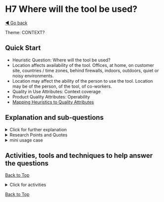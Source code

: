 <a name="TopofPage"></a>
# H7 Where will the tool be used?
[◄ Go back](README.md)

Theme: CONTEXT?

## Quick Start

- Heuristic Question: Where will the tool be used?
- Location affects availability of the tool. Offices, at home, on customer site, countries / time zones, behind firewalls, indoors, outdoors, quiet or noisy environments.
- Location may affect the ability of the person to use the tool. Location may be of the person, of the tool, of co-workers.
- Quality in Use Attributes: Context coverage
- Product Quality Attributes: Operability
- [Mapping Heuristics to Quality Attributes](Qualityattributesv2.md)

  
## Explanation and sub-questions

<details close><summary>Click for further explanation</summary> 
    
Think about: Individuals and teams may be working in different offices, at home, on customer sites, in different countries, in different time zones, behind firewalls, indoors or outdoors, in quiet or noisy environments.

Key questions to ask yourself:
- Geography:
    - Are teams working across different physical locations?
    - Have you considered country/cultural differences e.g. character sets, currencies, use of color and symbols, translations?
    - Have you considered writing/reading direction (left to right, right to left, top to bottom)?
    - Where else might the teams be who use the tool?
- Technical environment:
    - Will the tool work with intermittent or no connectivity (e.g. if used on transport)?
    - What infrastructure / technical environment are different people working on?
    - Is the tool findable?
    - Is it findable in the place people want to use it?
    - Where else might the tool need to be accessed from?
- Physical environment:
    - Is it usable in different physical environments (light and noise levels may affect usability)?
    - Are there interruptions inherent in the environment where the tool will be used - perhaps because people are in their workplace rather than a test lab?
    - Where else might the tool be used?


</details>

<details close><summary>Research Points and Quotes</summary>

We found that people were mandated to use tools that were not available to them because of their location. For example, tool behind a firewall, on different infrastructure, or even access given by job title rather than by need to access the tool. We also found that tools might be available, but not be findable by those who could benefit from them. Simple questions help you gain insights.

"Stuck in limbo..."

</details>

<details close>
<summary>mini usage case</summary>
An example of simple questions to gain insights, in one small study we asked 12 people working together on a project to rate their mobile and internet connectivity, and to list what devices and operating system platforms they would prefer to use.

![Piechart shows about one third of the team had poor connectivity and two thirds good connectivity][connectivitypie](connectivitypie.jpg)

[connectivitypie]: connectivitypie.jpg

![Bar chart shows just under 60% used Windows, just over 40% Mac, and a small number Linux. Nearly 70% used a laptop or PC, just under 60% worked on their phone, just over 40% used an apple Mac, and around 15% used a tablet.][devicegraph](devicegraph.jpg)

[devicegraph]: devicegraph.jpg

</details>


## Activities, tools and techniques to help answer the questions

[Back to Top](#TopofPage)

<details close>
  <summary> Click for activities </summary>
    
To understand where the tool will be used, you need to understand both its technical environment and the physical location of the people who will use it. 

We have tabulated the [Quality in Use and Product Quality Attributes](Qualityattributesv2.md) in a priority order based on the input from industry practitioners during our research. Use that data to help you focus on the optimal product attributes to meet the QiU/UX goals for your tool. We've included quotes from practitioners that you can use to help you understand your own goals, stakeholders, and contexts, plus a cross reference between the heuristics and the quality attributes. **These may help with context development. You may need to revisit your personas to strengthen them with localization points. Design a way for people to find the tool and its supporting training materials.**

To help you here are some links to external articles that discuss some of the areas you might to consider and some activities about the geographic, technical and physical location for the tool and its users that you may need to consider:
- Understanding and designing to understand “Where” [is not a trivial challenge](https://www.nngroup.com/news/item/translastion-and-localization-world-tour-stockholm/). 
- **Where: geography**
    - [Localization design](https://spotify.design/article/designing-for-the-world-an-introduction-to-localization)
    - Translation design
    - [Cross cultural design](https://www.nngroup.com/articles/crosscultural-design/)
- **Where: technical environment**
    - [Service modelling](https://www.interaction-design.org/literature/topics/service-design) to understand what technology environments to consider
    - Infrastructure mapping for example against the OSI model
    - [Ecosytem mapping](https://www.interaction-design.org/literature/topics/ecosystem-maps) to see how the interactions people have with the tool sit within an overall environment
    - Map the organizational locations where the tool might be used to understand how security and firewalls may be needed, or may be blockers to use. 
- **Where: physical environment**
    - Map the physical locations where the tool may be used (inside, outside, challenging locations, etc) to focus on how rugged the tool needs to be

</details>

[Back to Top](#TopofPage)

